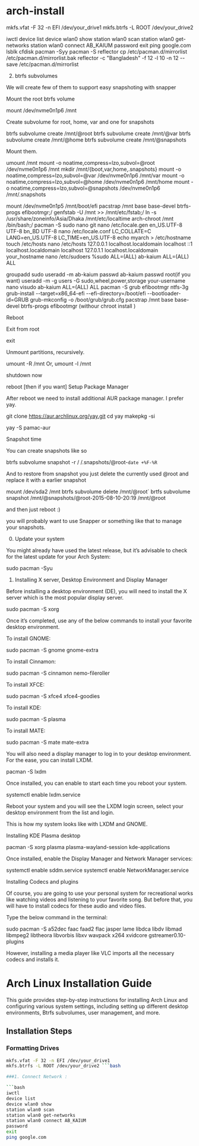 # arch-install

mkfs.vfat -F 32 -n EFI /dev/your_drive1
mkfs.btrfs -L ROOT /dev/your_drive2

iwctl
device list
device wlan0 show
station wlan0 scan
station wlan0 get-networks
station wlan0 connect AB_KAIUM
password
exit
ping google.com
lsblk
cfdisk
pacman -Syy
pacman -S reflector
cp /etc/pacman.d/mirrorlist /etc/pacman.d/mirrorlist.bak
reflector -c "Bangladesh" -f 12 -l 10 -n 12 --save /etc/pacman.d/mirrorlist

2. btrfs subvolumes

We will create few of them to support easy snapshoting with snapper

Mount the root btrfs volume

mount /dev/nvme0n1p6 /mnt

Create subvolume for root, home, var and one for snapshots

btrfs subvolume create /mnt/@root
btrfs subvolume create /mnt/@var
btrfs subvolume create /mnt/@home
btrfs subvolume create /mnt/@snapshots

Mount them.

umount /mnt
mount -o noatime,compress=lzo,subvol=@root /dev/nvme0n1p6 /mnt
mkdir /mnt/{boot,var,home,.snapshots}
mount -o noatime,compress=lzo,subvol=@var /dev/nvme0n1p6 /mnt/var
mount -o noatime,compress=lzo,subvol=@home /dev/nvme0n1p6 /mnt/home
mount -o noatime,compress=lzo,subvol=@snapshots /dev/nvme0n1p6 /mnt/.snapshots

mount /dev/nvme0n1p5 /mnt/boot/efi
pacstrap /mnt base base-devel btrfs-progs efibootmgr;/
genfstab -U /mnt >> /mnt/etc/fstab;/
ln -s /usr/share/zoneinfo/Asia/Dhaka /mnt/etc/localtime
arch-chroot /mnt /bin/bash;/
pacman -S sudo nano git
nano /etc/locale.gen
en_US.UTF-8 UTF-8
bn_BD UTF-8
nano /etc/locale.conf
LC_COLLATE=C
LANG=en_US.UTF-8
LC_TIME=en_US.UTF-8
echo myarch > /etc/hostname
touch /etc/hosts
nano /etc/hosts
127.0.0.1   localhost.localdomain   localhost
::1         localhost.localdomain   localhost
127.0.1.1   localhost.localdomain   your_hostname
nano /etc/sudoers
%sudo ALL=(ALL)
ab-kaium ALL=(ALL) ALL

groupadd sudo
useradd -m ab-kaium
passwd ab-kaium
passwd root(if you want)
useradd -m -g users -G sudo,wheel,power,storage your-username
nano visudo
ab-kaium ALL=(ALL) ALL
pacman -S grub efibootmgr ntfs-3g 
grub-install --target=x86_64-efi --efi-directory=/boot/efi --bootloader-id=GRUB
grub-mkconfig -o /boot/grub/grub.cfg
pacstrap /mnt base base-devel btrfs-progs efibootmgr (withour  chroot install )

Reboot

Exit from root

exit

Unmount partitions, recursively.

umount -R /mnt
Or,
umount -l /mnt

shutdown now

reboot [then if you want]
Setup Package Manager

After reboot we need to install additional AUR package manager. I prefer yay.

git clone https://aur.archlinux.org/yay.git
cd yay
makepkg -si

yay -S pamac-aur

Snapshot time

You can create snapshots like so

btrfs subvolume snapshot -r / /.snapshots/@root-`date +%F-%R`

And to restore from snapshot you just delete the currently used @root and replace it with a earlier snapshot

mount /dev/sda2 /mnt
btrfs subvolume delete /mnt/@root`
brtfs subvolume snapshot /mnt/@snapshots/@root-2015-08-10-20:19 /mnt/@root

and then just reboot :)

you will probably want to use Snapper or something like that to manage your snapshots.


0. Update your system

You might already have used the latest release, but it’s advisable to check for the latest update for your Arch System:

sudo pacman -Syu

1. Installing X server, Desktop Environment and Display Manager

Before installing a desktop environment (DE), you will need to install the X server which is the most popular display server.

sudo pacman -S xorg


Once it’s completed, use any of the below commands to install your favorite desktop environment.

To install GNOME:

sudo pacman -S gnome gnome-extra

To install Cinnamon:

sudo pacman -S cinnamon nemo-fileroller

To install XFCE:

sudo pacman -S xfce4 xfce4-goodies

To install KDE:

sudo pacman -S plasma

To install MATE:

sudo pacman -S mate mate-extra

You will also need a display manager to log in to your desktop environment. For the ease, you can install LXDM.

pacman -S lxdm

Once installed, you can enable to start each time you reboot your system.

systemctl enable lxdm.service

Reboot your system and you will see the LXDM login screen, select your desktop environment from the list and login.

This is how my system looks like with LXDM and GNOME.

Installing KDE Plasma desktop

pacman -S xorg plasma plasma-wayland-session kde-applications 


Once installed, enable the Display Manager and Network Manager services:

systemctl enable sddm.service
systemctl enable NetworkManager.service


Installing Codecs and plugins

Of course, you are going to use your personal system for recreational works like watching videos and listening to your favorite song. But before that, you will have to install codecs for these audio and video files.

Type the below command in the terminal:

sudo pacman -S a52dec faac faad2 flac jasper lame libdca libdv libmad libmpeg2 libtheora libvorbis libxv wavpack x264 xvidcore gstreamer0.10-plugins

However, installing a media player like VLC imports all the necessary codecs and installs it.










# Arch Linux Installation Guide

This guide provides step-by-step instructions for installing Arch Linux and configuring various system settings, including setting up different desktop environments, Btrfs subvolumes, user management, and more.

## Installation Steps

### Formatting Drives

```bash
mkfs.vfat -F 32 -n EFI /dev/your_drive1
mkfs.btrfs -L ROOT /dev/your_drive2 ```bash

###1. Connect Network :

```bash
iwctl
device list
device wlan0 show
station wlan0 scan
station wlan0 get-networks
station wlan0 connect AB_KAIUM
password
exit
ping google.com

